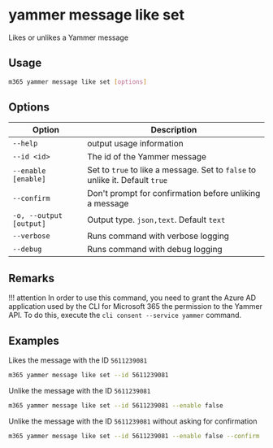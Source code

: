 # yammer message like set

Likes or unlikes a Yammer message

## Usage

```sh
m365 yammer message like set [options]
```

## Options

Option|Description
------|-----------
`--help`|output usage information
`--id <id>`|The id of the Yammer message
`--enable [enable]`|Set to `true` to like a message. Set to `false` to unlike it. Default `true`
`--confirm`|Don't prompt for confirmation before unliking a message
`-o, --output [output]`|Output type. `json,text`. Default `text`
`--verbose`|Runs command with verbose logging
`--debug`|Runs command with debug logging

## Remarks

!!! attention
    In order to use this command, you need to grant the Azure AD application used by the CLI for Microsoft 365 the permission to the Yammer API. To do this, execute the `cli consent --service yammer` command.

## Examples

Likes the message with the ID `5611239081`

```sh
m365 yammer message like set --id 5611239081
```

Unlike the message with the ID `5611239081`

```sh
m365 yammer message like set --id 5611239081 --enable false
```

Unlike the message with the ID `5611239081` without asking for confirmation

```sh
m365 yammer message like set --id 5611239081 --enable false --confirm
```
